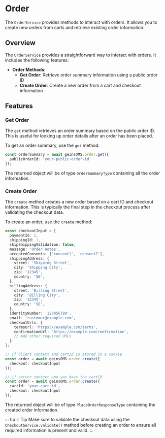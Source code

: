 # Order

The `OrderService` provides methods to interact with orders. It allows you to create new orders from carts and retrieve existing order information.

## Overview

The `OrderService` provides a straightforward way to interact with orders. It includes the following features:

- **Order Methods**: 
  - **Get Order**: Retrieve order summary information using a public order ID
  - **Create Order**: Create a new order from a cart and checkout information

## Features

### Get Order

The `get` method retrieves an order summary based on the public order ID. This is useful for looking up order details after an order has been placed.

To get an order summary, use the `get` method:

```typescript
const orderSummary = await geinsOMS.order.get({
  publicOrderId: 'your-public-order-id'
});
```

The returned object will be of type `OrderSummaryType` containing all the order information.

### Create Order

The `create` method creates a new order based on a cart ID and checkout information. This is typically the final step in the checkout process after validating the checkout data.

To create an order, use the `create` method:

```typescript
const checkoutInput = {
  paymentId: 1,
  shippingId: 1,
  skipShippingValidation: false,
  message: 'Order notes',
  acceptedConsents: ['consent1', 'consent2'],
  shippingAddress: {
    street: 'Shipping Street',
    city: 'Shipping City',
    zip: '12345',
    country: 'SE',
  },
  billingAddress: {
    street: 'Billing Street',
    city: 'Billing City',
    zip: '12345',
    country: 'SE',
  },
  identityNumber: '123456789',
  email: 'customer@example.com',
  checkoutUrls: {
    termsUrl: 'https://example.com/terms',
    confirmationUrl: 'https://example.com/confirmation',
    // Add other required URLs
  }
};

// if client context and cartId is stored in a cookie
const order = await geinsOMS.order.create({
  checkout: checkoutInput
});

// if server context and you have the cartId
const order = await geinsOMS.order.create({
  cartId: 'your-cart-id',
  checkout: checkoutInput
});
```

The returned object will be of type `PlaceOrderResponseType` containing the created order information.

::: tip :bulb: Tip
Make sure to validate the checkout data using the `CheckoutService.validate()` method before creating an order to ensure all required information is present and valid.
:::
